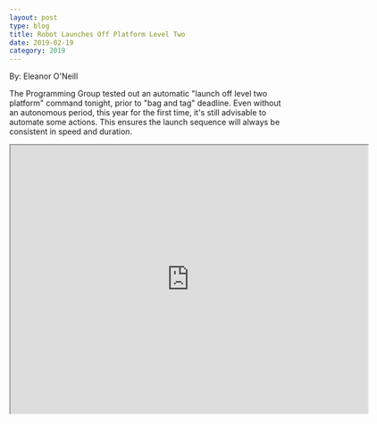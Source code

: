 ```yaml
---
layout: post
type: blog
title: Robot Launches Off Platform Level Two
date: 2019-02-19
category: 2019
---
```

By: Eleanor O'Neill

The Programming Group tested out an automatic "launch off level two platform" command tonight, prior to "bag and tag" deadline. Even without an autonomous period, this year for the first time, it's still advisable to automate some actions. This ensures the launch sequence will always be consistent in speed and duration.

<iframe src="https://drive.google.com/file/d/1sJEylODDuZzLnWziYvPPRZhRc1LZBWi0/preview" width="640" height="480" allow="autoplay"></iframe>

<!-- 2019/02/VID_20190219_191819.mp4 -->